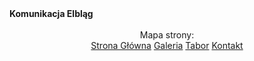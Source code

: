 <head>
<meta name="google-site-verification" content="dsIBnf7TFK38yA6MZd7eAXbwbKEIHk-r_lz5B-D-n-s" />
</head>
<b>Komunikacja Elbląg</b><br><br>
<center>Mapa strony:<br>
<a href="https://warmkol.github.io/komunikacja-elblag/stronaglowna">Strona Główna</a>
<a href="https://warmkol.github.io/komunikacja-elblag/galeria">Galeria</a>
<a href="https://warmkol.github.io/komunikacja-elblag/tabor">Tabor</a>
<a href="https://warmkol.github.io/komunikacja-elblag/kontakt">Kontakt</a></center>
